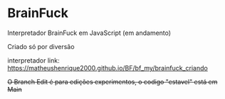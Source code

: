 # BrainFuck
Interpretador BrainFuck em JavaScript (em andamento)

Criado só por diversão

interpretador link: <a>https://matheushenrique2000.github.io/BF/bf_my/brainfuck_criando</a>

~~O Branch Edit é para edições experimentos, o codigo "estavel" está em Main~~


